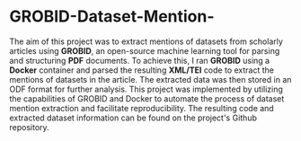 # GROBID-Dataset-Mention-

The aim of this project was to extract mentions of datasets from scholarly articles using **GROBID**, an open-source machine learning tool for parsing and structuring **PDF** documents. To achieve this, I ran **GROBID** using a **Docker** container and parsed the resulting **XML/TEI** code to extract the mentions of datasets in the article. The extracted data was then stored in an ODF format for further analysis. This project was implemented by utilizing the capabilities of GROBID and Docker to automate the process of dataset mention extraction and facilitate reproducibility. The resulting code and extracted dataset information can be found on the project's Github repository.
